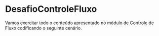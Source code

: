 # DesafioControleFluxo
Vamos exercitar todo o conteúdo apresentado no módulo de Controle de Fluxo codificando o seguinte cenário.
